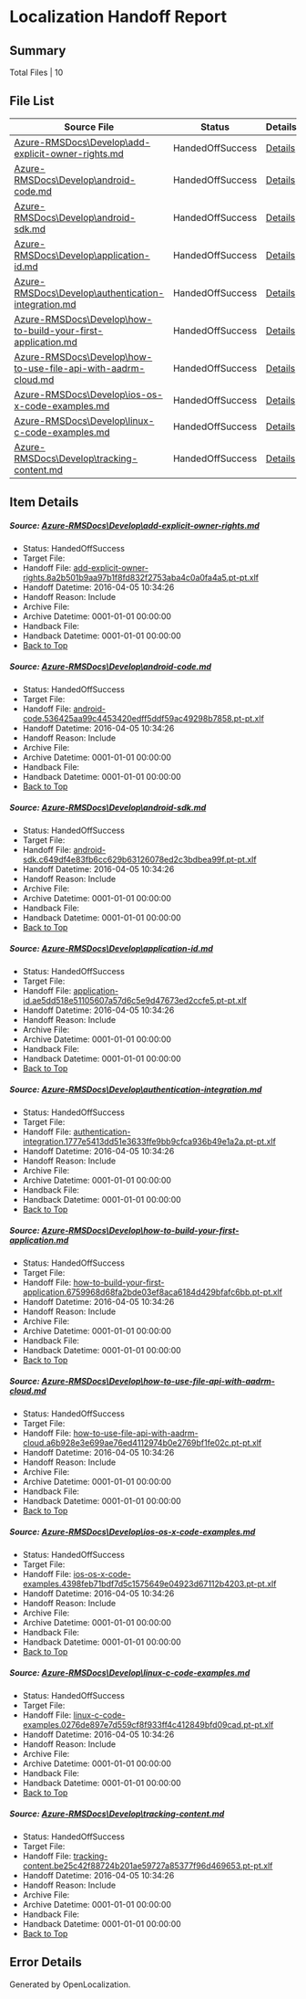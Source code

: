 # <a name='report-top'></a> Localization Handoff Report

## Summary
 Total Files | 10

## File List
 Source File | Status | Details 
 ----------- | ------ | ------- 
 [Azure-RMSDocs\Develop\add-explicit-owner-rights.md](https://github.com/Microsoft/Azure-RMSDocs-pr/blob/7adb5b28765087b8d17a8881b454cefe55ea113b/Azure-RMSDocs/Develop/add-explicit-owner-rights.md) | HandedOffSuccess | [Details](#d6d23c21a3213c51ebeb006cb8240898c2b5c2ff50)
 [Azure-RMSDocs\Develop\android-code.md](https://github.com/Microsoft/Azure-RMSDocs-pr/blob/7adb5b28765087b8d17a8881b454cefe55ea113b/Azure-RMSDocs/Develop/android-code.md) | HandedOffSuccess | [Details](#440557d792fcf51a64dfb65d1a4cfbd50beb397251)
 [Azure-RMSDocs\Develop\android-sdk.md](https://github.com/Microsoft/Azure-RMSDocs-pr/blob/7adb5b28765087b8d17a8881b454cefe55ea113b/Azure-RMSDocs/Develop/android-sdk.md) | HandedOffSuccess | [Details](#da88139a3986797d9c2c796c42b79f8245dc3be352)
 [Azure-RMSDocs\Develop\application-id.md](https://github.com/Microsoft/Azure-RMSDocs-pr/blob/7adb5b28765087b8d17a8881b454cefe55ea113b/Azure-RMSDocs/Develop/application-id.md) | HandedOffSuccess | [Details](#889c9905fcd361adf580d403a90fc74be5d7922354)
 [Azure-RMSDocs\Develop\authentication-integration.md](https://github.com/Microsoft/Azure-RMSDocs-pr/blob/7adb5b28765087b8d17a8881b454cefe55ea113b/Azure-RMSDocs/Develop/authentication-integration.md) | HandedOffSuccess | [Details](#0f9cd8218d5988838847c08d5cfb58202466618956)
 [Azure-RMSDocs\Develop\how-to-build-your-first-application.md](https://github.com/Microsoft/Azure-RMSDocs-pr/blob/7adb5b28765087b8d17a8881b454cefe55ea113b/Azure-RMSDocs/Develop/how-to-build-your-first-application.md) | HandedOffSuccess | [Details](#aa5689904254579007528c29c0cf0e9cbca5f73573)
 [Azure-RMSDocs\Develop\how-to-use-file-api-with-aadrm-cloud.md](https://github.com/Microsoft/Azure-RMSDocs-pr/blob/7adb5b28765087b8d17a8881b454cefe55ea113b/Azure-RMSDocs/Develop/how-to-use-file-api-with-aadrm-cloud.md) | HandedOffSuccess | [Details](#0eb9337d080193a5bd669d6cf27f96eb6029da0e81)
 [Azure-RMSDocs\Develop\ios-os-x-code-examples.md](https://github.com/Microsoft/Azure-RMSDocs-pr/blob/7adb5b28765087b8d17a8881b454cefe55ea113b/Azure-RMSDocs/Develop/ios-os-x-code-examples.md) | HandedOffSuccess | [Details](#3db105584cf5180d33ae40fef163f18a45998aa984)
 [Azure-RMSDocs\Develop\linux-c-code-examples.md](https://github.com/Microsoft/Azure-RMSDocs-pr/blob/7adb5b28765087b8d17a8881b454cefe55ea113b/Azure-RMSDocs/Develop/linux-c-code-examples.md) | HandedOffSuccess | [Details](#1a4f5d8569f297871bb9a5f7c0efa198d7dd246a87)
 [Azure-RMSDocs\Develop\tracking-content.md](https://github.com/Microsoft/Azure-RMSDocs-pr/blob/7adb5b28765087b8d17a8881b454cefe55ea113b/Azure-RMSDocs/Develop/tracking-content.md) | HandedOffSuccess | [Details](#9edcb8a28216f187817a6223369860e09b2b257a105)

## Item Details
##### <a name='d6d23c21a3213c51ebeb006cb8240898c2b5c2ff50'></a> Source: [Azure-RMSDocs\Develop\add-explicit-owner-rights.md](https://github.com/Microsoft/Azure-RMSDocs-pr/blob/7adb5b28765087b8d17a8881b454cefe55ea113b/Azure-RMSDocs/Develop/add-explicit-owner-rights.md)
* Status: HandedOffSuccess
* Target File: 
* Handoff File: [add-explicit-owner-rights.8a2b501b9aa97b1f8fd832f2753aba4c0a0fa4a5.pt-pt.xlf](https://github.com/Microsoft/EM.handoff/blob/83438a1d7559987461c2b2a953d8a4bbcc9877df/ol-handoff/Microsoft/Azure-RMSDocs-pr.pt-pt/master/add-explicit-owner-rights.8a2b501b9aa97b1f8fd832f2753aba4c0a0fa4a5.pt-pt.xlf)
* Handoff Datetime: 2016-04-05 10:34:26
* Handoff Reason: Include
* Archive File: 
* Archive Datetime: 0001-01-01 00:00:00
* Handback File: 
* Handback Datetime: 0001-01-01 00:00:00
* [Back to Top](#report-top)

##### <a name='440557d792fcf51a64dfb65d1a4cfbd50beb397251'></a> Source: [Azure-RMSDocs\Develop\android-code.md](https://github.com/Microsoft/Azure-RMSDocs-pr/blob/7adb5b28765087b8d17a8881b454cefe55ea113b/Azure-RMSDocs/Develop/android-code.md)
* Status: HandedOffSuccess
* Target File: 
* Handoff File: [android-code.536425aa99c4453420edff5ddf59ac49298b7858.pt-pt.xlf](https://github.com/Microsoft/EM.handoff/blob/83438a1d7559987461c2b2a953d8a4bbcc9877df/ol-handoff/Microsoft/Azure-RMSDocs-pr.pt-pt/master/android-code.536425aa99c4453420edff5ddf59ac49298b7858.pt-pt.xlf)
* Handoff Datetime: 2016-04-05 10:34:26
* Handoff Reason: Include
* Archive File: 
* Archive Datetime: 0001-01-01 00:00:00
* Handback File: 
* Handback Datetime: 0001-01-01 00:00:00
* [Back to Top](#report-top)

##### <a name='da88139a3986797d9c2c796c42b79f8245dc3be352'></a> Source: [Azure-RMSDocs\Develop\android-sdk.md](https://github.com/Microsoft/Azure-RMSDocs-pr/blob/7adb5b28765087b8d17a8881b454cefe55ea113b/Azure-RMSDocs/Develop/android-sdk.md)
* Status: HandedOffSuccess
* Target File: 
* Handoff File: [android-sdk.c649df4e83fb6cc629b63126078ed2c3bdbea99f.pt-pt.xlf](https://github.com/Microsoft/EM.handoff/blob/83438a1d7559987461c2b2a953d8a4bbcc9877df/ol-handoff/Microsoft/Azure-RMSDocs-pr.pt-pt/master/android-sdk.c649df4e83fb6cc629b63126078ed2c3bdbea99f.pt-pt.xlf)
* Handoff Datetime: 2016-04-05 10:34:26
* Handoff Reason: Include
* Archive File: 
* Archive Datetime: 0001-01-01 00:00:00
* Handback File: 
* Handback Datetime: 0001-01-01 00:00:00
* [Back to Top](#report-top)

##### <a name='889c9905fcd361adf580d403a90fc74be5d7922354'></a> Source: [Azure-RMSDocs\Develop\application-id.md](https://github.com/Microsoft/Azure-RMSDocs-pr/blob/7adb5b28765087b8d17a8881b454cefe55ea113b/Azure-RMSDocs/Develop/application-id.md)
* Status: HandedOffSuccess
* Target File: 
* Handoff File: [application-id.ae5dd518e51105607a57d6c5e9d47673ed2ccfe5.pt-pt.xlf](https://github.com/Microsoft/EM.handoff/blob/83438a1d7559987461c2b2a953d8a4bbcc9877df/ol-handoff/Microsoft/Azure-RMSDocs-pr.pt-pt/master/application-id.ae5dd518e51105607a57d6c5e9d47673ed2ccfe5.pt-pt.xlf)
* Handoff Datetime: 2016-04-05 10:34:26
* Handoff Reason: Include
* Archive File: 
* Archive Datetime: 0001-01-01 00:00:00
* Handback File: 
* Handback Datetime: 0001-01-01 00:00:00
* [Back to Top](#report-top)

##### <a name='0f9cd8218d5988838847c08d5cfb58202466618956'></a> Source: [Azure-RMSDocs\Develop\authentication-integration.md](https://github.com/Microsoft/Azure-RMSDocs-pr/blob/7adb5b28765087b8d17a8881b454cefe55ea113b/Azure-RMSDocs/Develop/authentication-integration.md)
* Status: HandedOffSuccess
* Target File: 
* Handoff File: [authentication-integration.1777e5413dd51e3633ffe9bb9cfca936b49e1a2a.pt-pt.xlf](https://github.com/Microsoft/EM.handoff/blob/83438a1d7559987461c2b2a953d8a4bbcc9877df/ol-handoff/Microsoft/Azure-RMSDocs-pr.pt-pt/master/authentication-integration.1777e5413dd51e3633ffe9bb9cfca936b49e1a2a.pt-pt.xlf)
* Handoff Datetime: 2016-04-05 10:34:26
* Handoff Reason: Include
* Archive File: 
* Archive Datetime: 0001-01-01 00:00:00
* Handback File: 
* Handback Datetime: 0001-01-01 00:00:00
* [Back to Top](#report-top)

##### <a name='aa5689904254579007528c29c0cf0e9cbca5f73573'></a> Source: [Azure-RMSDocs\Develop\how-to-build-your-first-application.md](https://github.com/Microsoft/Azure-RMSDocs-pr/blob/7adb5b28765087b8d17a8881b454cefe55ea113b/Azure-RMSDocs/Develop/how-to-build-your-first-application.md)
* Status: HandedOffSuccess
* Target File: 
* Handoff File: [how-to-build-your-first-application.6759968d68fa2bde03ef8aca6184d429bfafc6bb.pt-pt.xlf](https://github.com/Microsoft/EM.handoff/blob/83438a1d7559987461c2b2a953d8a4bbcc9877df/ol-handoff/Microsoft/Azure-RMSDocs-pr.pt-pt/master/how-to-build-your-first-application.6759968d68fa2bde03ef8aca6184d429bfafc6bb.pt-pt.xlf)
* Handoff Datetime: 2016-04-05 10:34:26
* Handoff Reason: Include
* Archive File: 
* Archive Datetime: 0001-01-01 00:00:00
* Handback File: 
* Handback Datetime: 0001-01-01 00:00:00
* [Back to Top](#report-top)

##### <a name='0eb9337d080193a5bd669d6cf27f96eb6029da0e81'></a> Source: [Azure-RMSDocs\Develop\how-to-use-file-api-with-aadrm-cloud.md](https://github.com/Microsoft/Azure-RMSDocs-pr/blob/7adb5b28765087b8d17a8881b454cefe55ea113b/Azure-RMSDocs/Develop/how-to-use-file-api-with-aadrm-cloud.md)
* Status: HandedOffSuccess
* Target File: 
* Handoff File: [how-to-use-file-api-with-aadrm-cloud.a6b928e3e699ae76ed4112974b0e2769bf1fe02c.pt-pt.xlf](https://github.com/Microsoft/EM.handoff/blob/83438a1d7559987461c2b2a953d8a4bbcc9877df/ol-handoff/Microsoft/Azure-RMSDocs-pr.pt-pt/master/how-to-use-file-api-with-aadrm-cloud.a6b928e3e699ae76ed4112974b0e2769bf1fe02c.pt-pt.xlf)
* Handoff Datetime: 2016-04-05 10:34:26
* Handoff Reason: Include
* Archive File: 
* Archive Datetime: 0001-01-01 00:00:00
* Handback File: 
* Handback Datetime: 0001-01-01 00:00:00
* [Back to Top](#report-top)

##### <a name='3db105584cf5180d33ae40fef163f18a45998aa984'></a> Source: [Azure-RMSDocs\Develop\ios-os-x-code-examples.md](https://github.com/Microsoft/Azure-RMSDocs-pr/blob/7adb5b28765087b8d17a8881b454cefe55ea113b/Azure-RMSDocs/Develop/ios-os-x-code-examples.md)
* Status: HandedOffSuccess
* Target File: 
* Handoff File: [ios-os-x-code-examples.4398feb71bdf7d5c1575649e04923d67112b4203.pt-pt.xlf](https://github.com/Microsoft/EM.handoff/blob/83438a1d7559987461c2b2a953d8a4bbcc9877df/ol-handoff/Microsoft/Azure-RMSDocs-pr.pt-pt/master/ios-os-x-code-examples.4398feb71bdf7d5c1575649e04923d67112b4203.pt-pt.xlf)
* Handoff Datetime: 2016-04-05 10:34:26
* Handoff Reason: Include
* Archive File: 
* Archive Datetime: 0001-01-01 00:00:00
* Handback File: 
* Handback Datetime: 0001-01-01 00:00:00
* [Back to Top](#report-top)

##### <a name='1a4f5d8569f297871bb9a5f7c0efa198d7dd246a87'></a> Source: [Azure-RMSDocs\Develop\linux-c-code-examples.md](https://github.com/Microsoft/Azure-RMSDocs-pr/blob/7adb5b28765087b8d17a8881b454cefe55ea113b/Azure-RMSDocs/Develop/linux-c-code-examples.md)
* Status: HandedOffSuccess
* Target File: 
* Handoff File: [linux-c-code-examples.0276de897e7d559cf8f933ff4c412849bfd09cad.pt-pt.xlf](https://github.com/Microsoft/EM.handoff/blob/83438a1d7559987461c2b2a953d8a4bbcc9877df/ol-handoff/Microsoft/Azure-RMSDocs-pr.pt-pt/master/linux-c-code-examples.0276de897e7d559cf8f933ff4c412849bfd09cad.pt-pt.xlf)
* Handoff Datetime: 2016-04-05 10:34:26
* Handoff Reason: Include
* Archive File: 
* Archive Datetime: 0001-01-01 00:00:00
* Handback File: 
* Handback Datetime: 0001-01-01 00:00:00
* [Back to Top](#report-top)

##### <a name='9edcb8a28216f187817a6223369860e09b2b257a105'></a> Source: [Azure-RMSDocs\Develop\tracking-content.md](https://github.com/Microsoft/Azure-RMSDocs-pr/blob/7adb5b28765087b8d17a8881b454cefe55ea113b/Azure-RMSDocs/Develop/tracking-content.md)
* Status: HandedOffSuccess
* Target File: 
* Handoff File: [tracking-content.be25c42f88724b201ae59727a85377f96d469653.pt-pt.xlf](https://github.com/Microsoft/EM.handoff/blob/83438a1d7559987461c2b2a953d8a4bbcc9877df/ol-handoff/Microsoft/Azure-RMSDocs-pr.pt-pt/master/tracking-content.be25c42f88724b201ae59727a85377f96d469653.pt-pt.xlf)
* Handoff Datetime: 2016-04-05 10:34:26
* Handoff Reason: Include
* Archive File: 
* Archive Datetime: 0001-01-01 00:00:00
* Handback File: 
* Handback Datetime: 0001-01-01 00:00:00
* [Back to Top](#report-top)


## Error Details

Generated by OpenLocalization.
